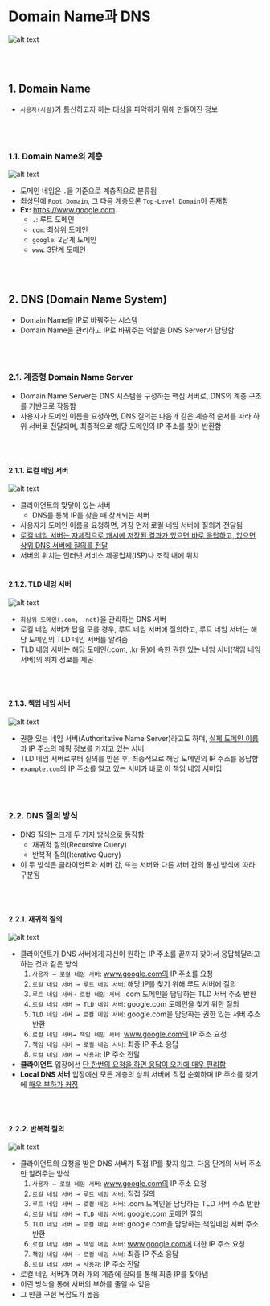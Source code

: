 # Domain Name과 DNS
![alt text](<../설명사진/[응용 계층] Domain Namerhk DNS의 기본적인 동작.png>)

<br></br>

## 1. Domain Name
* `사용자(사람)`가 통신하고자 하는 대상을 파악하기 위해 만들어진 정보

<br></br>

### 1.1. Domain Name의 계층
![alt text](<../설명사진/[응용 계층] 도메인 레벨층.png>)
* 도메인 네임은 `.`을 기준으로 계층적으로 분류됨
* 최상단에 `Root Domain`, 그 다음 계층으론 `Top-Level Domain`이 존재함
* **Ex:** https://www.google.com.
    * `.`: 루트 도메인
    * `com`: 최상위 도메인
    * `google`: 2단계 도메인
    * `www`: 3단계 도메인

<br></br>

## 2. DNS (Domain Name System)
* Domain Name을 IP로 바꿔주는 시스템
* Domain Name을 관리하고 IP로 바꿔주는 역할을 DNS Server가 담당함 

<br></br>

### 2.1. 계층형 Domain Name Server
*  Domain Name Server는 DNS 시스템을 구성하는 핵심 서버로, DNS의 계층 구조를 기반으로 작동함
* 사용자가 도메인 이름을 요청하면, DNS 질의는 다음과 같은 계층적 순서를 따라 하위 서버로 전달되며, 최종적으로 해당 도메인의 IP 주소를 찾아 반환함

<br></br>

#### 2.1.1. 로컬 네임 서버
![alt text](<../설명사진/[응용 계층] 로컬 네임 서버.png>)

* 클라이언트와 맞닿아 있는 서버
    * DNS를 통해 IP를 찾을 때 찾게되는 서버
* 사용자가 도메인 이름을 요청하면, 가장 먼저 로컬 네임 서버에 질의가 전달됨
* <U>로컬 네임 서버는 자체적으로 캐시에 저장된 결과가 있으면 바로 응답하고, 없으면 상위 DNS 서버에 질의를 전달</U>
* 서버의 위치는 인터넷 서비스 제공업체(ISP)나 조직 내에 위치
<br></br>

#### 2.1.2. TLD 네임 서버
![alt text](<../설명사진/[운용 계층] TLD 네임서버.png>)
* `최상위 도메인(.com, .net)`을 관리하는 DNS 서버 
* 로컬 네임 서버가 답을 모를 경우, 루트 네임 서버에 질의하고, 루트 네임 서버는 해당 도메인의 TLD 네임 서버를 알려줌
* TLD 네임 서버는 해당 도메인(.com, .kr 등)에 속한 권한 있는 네임 서버(책임 네임 서버)의 위치 정보를 제공

<br></br>

#### 2.1.3. 책임 네임 서버
![alt text](<../설명사진/[응용 계층] 책임 네임 서버.png>)
* 권한 있는 네임 서버(Authoritative Name Server)라고도 하며, <U>실제 도메인 이름과 IP 주소의 매핑 정보를 가지고 있는 서버</U>
* TLD 네임 서버로부터 질의를 받은 후, 최종적으로 해당 도메인의 IP 주소를 응답함
* `example.com`의 IP 주소를 알고 있는 서버가 바로 이 책임 네임 서버입

<br></br>

### 2.2. DNS 질의 방식
* DNS 질의는 크게 두 가지 방식으로 동작함
    * 재귀적 질의(Recursive Query)
    * 반복적 질의(Iterative Query) 
* 이 두 방식은 클라이언트와 서버 간, 또는 서버와 다른 서버 간의 통신 방식에 따라 구분됨

<br></br>

#### 2.2.1. 재귀적 질의
![alt text](<../설명사진/[응용 계층] 재귀적 질의.png>)
* 클라이언트가 DNS 서버에게 자신이 원하는 IP 주소를 끝까지 찾아서 응답해달라고 하는 것과 같은 방식
    1.	`사용자 → 로컬 네임 서버`: www.google.com의 IP 주소를 요청
	2.	`로컬 네임 서버 → 루트 네임 서버`: 해당 IP를 찾기 위해 루트 서버에 질의
	3.	`루트 네임 서버→ 로컬 네임 서버`: .com 도메인을 담당하는 TLD 서버 주소 반환
	4.	`로컬 네임 서버 → TLD 네임 서버`: google.com 도메인을 찾기 위한 질의
	5.	`TLD 네임 서버 → 로컬 네임 서버`: google.com을 담당하는 권한 있는 서버 주소 반환
	6.	`로컬 네임 서버→ 책임 네임 서버`: www.google.com의 IP 주소 요청
	7.	`책임 네임 서버 → 로컬 네임 서버`: 최종 IP 주소 응답
	8.	`로컬 네임 서버 → 사용자`: IP 주소 전달
* **클라이언트** 입장에선 <U>단 한번의 요청을 하면 웅답이 오기에 매우 편리함</U>
* **Local DNS 서버** 입장에선 모든 계층의 상위 서버에 직접 순회하며 IP 주소를 찾기에 <U>매우 부하가 커짐</U>

<br></br>

#### 2.2.2. 반복적 질의
![alt text](<../설명사진/[응용계층] 반복적 질의.png>)
* 클라이언트의 요청을 받은 DNS 서버가 직접 IP를 찾지 않고, 다음 단계의 서버 주소만 알려주는 방식
	1.	`사용자 → 로컬 네임 서버`: www.google.com의 IP 주소 요청
	2.	`로컬 네임 서버 → 루트 네임 서버`: 직접 질의
	3.	`루트 네임 서버 → 로컬 네임 서버`: .com 도메인을 담당하는 TLD 서버 주소 반환
	4.	`로컬 네임 서버 → TLD 네임 서버`: google.com 도메인 질의
	5.	`TLD 네임 서버 → 로컬 네임 서버`: google.com을 담당하는 책임네임 서버 주소 반환
	6.	`로컬 네임 서버 → 책임 네임 서버`: www.google.com에 대한 IP 주소 요청
	7.	`책임 네임 서버 → 로컬 네임 서버`: 최종 IP 주소 응답
	8.	`로컬 네임 서버 → 사용자`: IP 주소 전달
* 로컬 네임 서버가 여러 개의 계층에 질의를 통해 최종 IP를 찾아냄
* 이런 방식을 통해 서버의 부하를 줄일 수 있음
* 그 만큼 구현 복잡도가 높음
